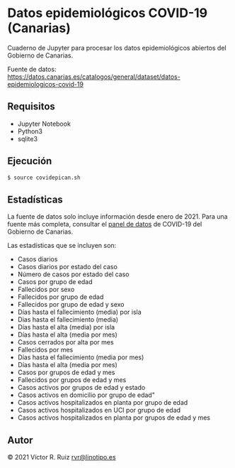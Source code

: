 # Datos epidemiológicos COVID-19 (Canarias)

Cuaderno de Jupyter para procesar los datos epidemiológicos abiertos del Gobierno de Canarias.

Fuente de datos: https://datos.canarias.es/catalogos/general/dataset/datos-epidemiologicos-covid-19

## Requisitos

- Jupyter Notebook
- Python3
- sqlite3

## Ejecución

```bash
$ source covidepican.sh
```

## Estadísticas

La fuente de datos solo incluye información desde enero de 2021. Para una fuente más completa, consultar el [panel de datos](https://grafcan1.maps.arcgis.com/apps/dashboards/156eddd4d6fa4ff1987468d1fd70efb6) de COVID-19 del Gobierno de Canarias.

Las estadísticas que se incluyen son:

- Casos diarios
- Casos diarios por estado del caso
- Número de casos por estado del caso
- Casos por grupo de edad
- Fallecidos por sexo
- Fallecidos por grupo de edad
- Fallecidos por grupo de edad y sexo
- Días hasta el fallecimiento (media) por isla
- Dias hasta el fallecimiento (media)
- Días hasta el alta (media) por isla
- Días hasta el alta (media por mes)
- Casos cerrados por alta por mes
- Fallecidos por mes
- Días hasta el fallecimiento (media por mes)
- Días hasta el alta (media por mes)
- Casos por grupos de edad y mes
- Fallecidos por grupos de edad y mes
- Casos activos por grupos de edad y estado
- Casos activos en domicilio por grupo de edad\"
- Casos activos hospitalizados en planta por grupo de edad
- Casos activos hospitalizados en UCI por grupo de edad
- Casos activos hospitalizados en planta por grupos de edad y mes

## Autor

&copy; 2021 Víctor R. Ruiz <rvr@linotipo.es>

